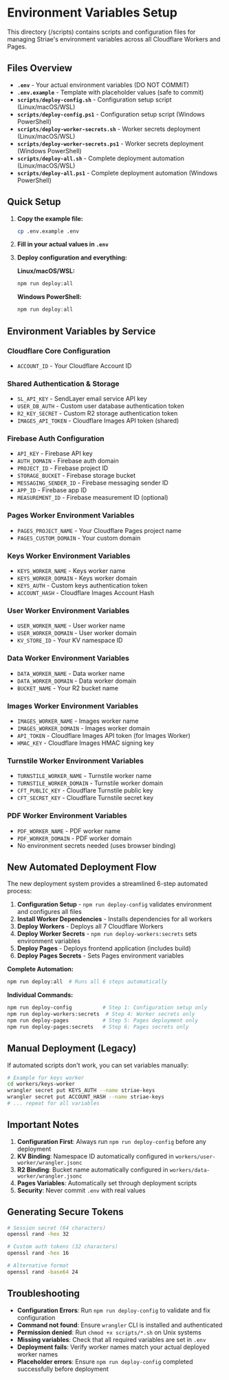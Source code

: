 # Environment Variables Setup

This directory (/scripts) contains scripts and configuration files for managing Striae's environment variables across all Cloudflare Workers and Pages.

## Files Overview

- **`.env`** - Your actual environment variables (DO NOT COMMIT)
- **`.env.example`** - Template with placeholder values (safe to commit)
- **`scripts/deploy-config.sh`** - Configuration setup script (Linux/macOS/WSL)
- **`scripts/deploy-config.ps1`** - Configuration setup script (Windows PowerShell)
- **`scripts/deploy-worker-secrets.sh`** - Worker secrets deployment (Linux/macOS/WSL)
- **`scripts/deploy-worker-secrets.ps1`** - Worker secrets deployment (Windows PowerShell)
- **`scripts/deploy-all.sh`** - Complete deployment automation (Linux/macOS/WSL)
- **`scripts/deploy-all.ps1`** - Complete deployment automation (Windows PowerShell)

## Quick Setup

1. **Copy the example file:**

   ```bash
   cp .env.example .env
   ```

2. **Fill in your actual values in `.env`**

3. **Deploy configuration and everything:**

   **Linux/macOS/WSL:**

   ```bash
   npm run deploy:all
   ```

   **Windows PowerShell:**

   ```powershell
   npm run deploy:all
   ```

## Environment Variables by Service

### Cloudflare Core Configuration

- `ACCOUNT_ID` - Your Cloudflare Account ID

### Shared Authentication & Storage

- `SL_API_KEY` - SendLayer email service API key
- `USER_DB_AUTH` - Custom user database authentication token
- `R2_KEY_SECRET` - Custom R2 storage authentication token
- `IMAGES_API_TOKEN` - Cloudflare Images API token (shared)

### Firebase Auth Configuration

- `API_KEY` - Firebase API key
- `AUTH_DOMAIN` - Firebase auth domain
- `PROJECT_ID` - Firebase project ID
- `STORAGE_BUCKET` - Firebase storage bucket
- `MESSAGING_SENDER_ID` - Firebase messaging sender ID
- `APP_ID` - Firebase app ID
- `MEASUREMENT_ID` - Firebase measurement ID (optional)

### Pages Worker Environment Variables

- `PAGES_PROJECT_NAME` - Your Cloudflare Pages project name
- `PAGES_CUSTOM_DOMAIN` - Your custom domain

### Keys Worker Environment Variables

- `KEYS_WORKER_NAME` - Keys worker name
- `KEYS_WORKER_DOMAIN` - Keys worker domain
- `KEYS_AUTH` - Custom keys authentication token
- `ACCOUNT_HASH` - Cloudflare Images Account Hash

### User Worker Environment Variables

- `USER_WORKER_NAME` - User worker name
- `USER_WORKER_DOMAIN` - User worker domain
- `KV_STORE_ID` - Your KV namespace ID

### Data Worker Environment Variables

- `DATA_WORKER_NAME` - Data worker name
- `DATA_WORKER_DOMAIN` - Data worker domain
- `BUCKET_NAME` - Your R2 bucket name

### Images Worker Environment Variables

- `IMAGES_WORKER_NAME` - Images worker name
- `IMAGES_WORKER_DOMAIN` - Images worker domain
- `API_TOKEN` - Cloudflare Images API token (for Images Worker)
- `HMAC_KEY` - Cloudflare Images HMAC signing key

### Turnstile Worker Environment Variables

- `TURNSTILE_WORKER_NAME` - Turnstile worker name
- `TURNSTILE_WORKER_DOMAIN` - Turnstile worker domain
- `CFT_PUBLIC_KEY` - Cloudflare Turnstile public key
- `CFT_SECRET_KEY` - Cloudflare Turnstile secret key

### PDF Worker Environment Variables

- `PDF_WORKER_NAME` - PDF worker name
- `PDF_WORKER_DOMAIN` - PDF worker domain
- No environment secrets needed (uses browser binding)

## New Automated Deployment Flow

The new deployment system provides a streamlined 6-step automated process:

1. **Configuration Setup** - `npm run deploy-config` validates environment and configures all files
2. **Install Worker Dependencies** - Installs dependencies for all workers
3. **Deploy Workers** - Deploys all 7 Cloudflare Workers
4. **Deploy Worker Secrets** - `npm run deploy-workers:secrets` sets environment variables
5. **Deploy Pages** - Deploys frontend application (includes build)
6. **Deploy Pages Secrets** - Sets Pages environment variables

**Complete Automation:**

```bash
npm run deploy:all  # Runs all 6 steps automatically
```

**Individual Commands:**

```bash
npm run deploy-config          # Step 1: Configuration setup only
npm run deploy-workers:secrets  # Step 4: Worker secrets only
npm run deploy-pages           # Step 5: Pages deployment only  
npm run deploy-pages:secrets   # Step 6: Pages secrets only
```

## Manual Deployment (Legacy)

If automated scripts don't work, you can set variables manually:

```bash
# Example for keys worker
cd workers/keys-worker
wrangler secret put KEYS_AUTH --name striae-keys
wrangler secret put ACCOUNT_HASH --name striae-keys
# ... repeat for all variables
```

## Important Notes

1. **Configuration First**: Always run `npm run deploy-config` before any deployment
2. **KV Binding**: Namespace ID automatically configured in `workers/user-worker/wrangler.jsonc`
3. **R2 Binding**: Bucket name automatically configured in `workers/data-worker/wrangler.jsonc`
4. **Pages Variables**: Automatically set through deployment scripts
5. **Security**: Never commit `.env` with real values

## Generating Secure Tokens

```bash
# Session secret (64 characters)
openssl rand -hex 32

# Custom auth tokens (32 characters)  
openssl rand -hex 16

# Alternative format
openssl rand -base64 24
```

## Troubleshooting

- **Configuration Errors**: Run `npm run deploy-config` to validate and fix configuration
- **Command not found**: Ensure `wrangler` CLI is installed and authenticated
- **Permission denied**: Run `chmod +x scripts/*.sh` on Unix systems
- **Missing variables**: Check that all required variables are set in `.env`
- **Deployment fails**: Verify worker names match your actual deployed worker names
- **Placeholder errors**: Ensure `npm run deploy-config` completed successfully before deployment
